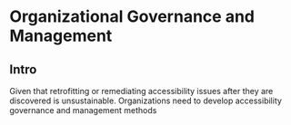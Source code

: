 # Organizational Governance and Management

## Intro

Given that retrofitting or remediating accessibility issues after they are discovered is unsustainable. Organizations need to develop accessibility governance and management methods
